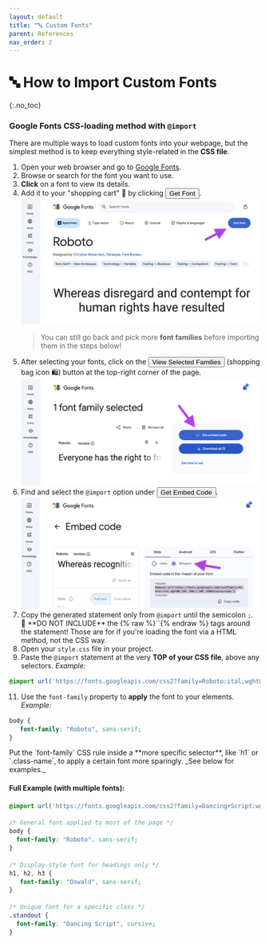 ```yaml
---
layout: default
title: "🔤 Custom Fonts" 
parent: References
nav_order: 2
---
```


# 🔤 How to Import Custom Fonts
{:.no_toc}

### Google Fonts CSS-loading method with `@import`

There are multiple ways to load custom fonts into your webpage, but the simplest method is to keep everything style-related in the **CSS file**. 

1. Open your web browser and go to [Google Fonts](https://fonts.google.com).
2. Browse or search for the font you want to use.
3. **Click** on a font to view its details.
4. Add it to your "shopping cart"  🛒 by clicking <button class="btn btn-blue">Get Font</button>.
   ![image](font-step-1.png)
   > You can still go back and pick more **font families** before importing them in the steps below!
6. After selecting your fonts, click on the <button class="btn btn-blue">View Selected Families</button> (shopping bag icon 🛍️) button at the top-right corner of the page.
   ![image](font-step-2.png)
8. Find and select the `@import` option under <button class="btn btn-blue">Get Embed Code</button>.
   ![image](font-step-3.png)
9. Copy the generated statement only from `@import` until the semicolon `;`.
   <div class="warn" markdown="block">
     🚫 **DO NOT INCLUDE** the {% raw %}`<style></style>`{% endraw %} tags around the statement! Those are for if you're loading the font via a HTML method, not the CSS way.
   </div>
10. Open your `style.css` file in your project.
11. Paste the `@import` statement at the very **TOP of your CSS file**, above any selectors. _Example:_
   ```css
   @import url('https://fonts.googleapis.com/css2?family=Roboto:ital,wght@0,100..900;1,100..900&display=swap');
   ```
11. Use the `font-family` property to **apply** the font to your elements. _Example:_
   ```css
   body {
      font-family: "Roboto", sans-serif;
   }
   ```
   <div class="highlight" markdown="block">
      Put the `font-family` CSS rule inside a **more specific selector**, like `h1` or `.class-name`, to apply a certain font more sparingly. _See below for examples._
   </div>

#### Full Example (with multiple fonts):
```css
@import url('https://fonts.googleapis.com/css2?family=Dancing+Script:wght@400..700&family=Oswald:wght@200..700&family=Roboto:ital,wght@0,100..900;1,100..900&display=swap');

/* General font applied to most of the page */
body {
  font-family: "Roboto", sans-serif;
}

/* Display-style font for headings only */
h1, h2, h3 {
   font-family: "Oswald", sans-serif;
}

/* Unique font for a specific class */
.standout {
  font-family: "Dancing Script", cursive;
}
```
